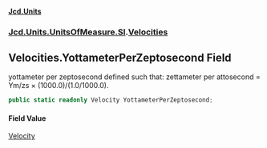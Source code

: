 #### [Jcd.Units](index 'index')
### [Jcd.Units.UnitsOfMeasure.SI](Jcd.Units.UnitsOfMeasure.SI 'Jcd.Units.UnitsOfMeasure.SI').[Velocities](Velocities 'Jcd.Units.UnitsOfMeasure.SI.Velocities')

## Velocities.YottameterPerZeptosecond Field

yottameter per zeptosecond defined such that: zettameter per attosecond = Ym/zs × (1000.0)/(1.0/1000.0).

```csharp
public static readonly Velocity YottameterPerZeptosecond;
```

#### Field Value
[Velocity](Velocity 'Jcd.Units.UnitTypes.Velocity')